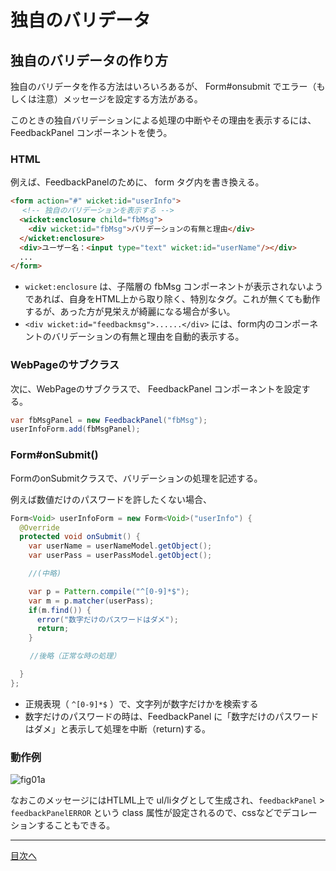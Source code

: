 # 独自のバリデータ

## 独自のバリデータの作り方

独自のバリデータを作る方法はいろいろあるが、 Form#onsubmit でエラー（もしくは注意）メッセージを設定する方法がある。

このときの独自バリデーションによる処理の中断やその理由を表示するには、 FeedbackPanel コンポーネントを使う。

### HTML

例えば、FeedbackPanelのために、  form タグ内を書き換える。

```html
<form action="#" wicket:id="userInfo">
　 <!-- 独自のバリデーションを表示する -->
  <wicket:enclosure child="fbMsg">
    <div wicket:id="fbMsg">バリデーションの有無と理由</div>
  </wicket:enclosure>
  <div>ユーザー名：<input type="text" wicket:id="userName"/></div>
  ...
</form>
```

- `wicket:enclosure` は、子階層の fbMsg コンポーネントが表示されないようであれば、自身をHTML上から取り除く、特別なタグ。これが無くても動作するが、あった方が見栄えが綺麗になる場合が多い。 
- `<div wicket:id="feedbackmsg">......</div>`  には、form内のコンポーネントのバリデーションの有無と理由を自動的表示する。

### WebPageのサブクラス

次に、WebPageのサブクラスで、 FeedbackPanel コンポーネントを設定する。

```java
var fbMsgPanel = new FeedbackPanel("fbMsg");
userInfoForm.add(fbMsgPanel);
```

### Form#onSubmit()

FormのonSubmitクラスで、バリデーションの処理を記述する。

例えば数値だけのパスワードを許したくない場合、

```java
Form<Void> userInfoForm = new Form<Void>("userInfo") {
  @Override
  protected void onSubmit() {
    var userName = userNameModel.getObject();
    var userPass = userPassModel.getObject();

    //(中略)

    var p = Pattern.compile("^[0-9]*$");
    var m = p.matcher(userPass);
    if(m.find()) {
      error("数字だけのパスワードはダメ");
      return;
    }

　　 //後略（正常な時の処理）

  }
};
```

- 正規表現（ `^[0-9]*$` ）で、文字列が数字だけかを検索する
- 数字だけのパスワードの時は、FeedbackPanel に「数字だけのパスワードはダメ」と表示して処理を中断（return)する。

### 動作例

![fig01a](fig01a.png)

なおこのメッセージにはHTLML上で ul/liタグとして生成され、`feedbackPanel` > `feedbackPanelERROR` という class 属性が設定されるので、cssなどでデコレーションすることもできる。

----

[目次へ](../../README.md) 